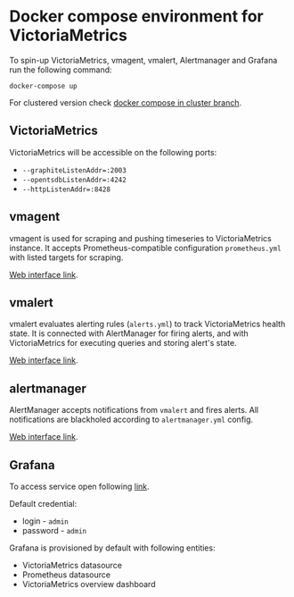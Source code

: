 # Docker compose environment for VictoriaMetrics

To spin-up VictoriaMetrics, vmagent, vmalert, Alertmanager and Grafana run the following command:

`docker-compose up`

For clustered version check [docker compose in cluster branch](https://github.com/VictoriaMetrics/VictoriaMetrics/tree/cluster/deployment/docker).

## VictoriaMetrics

VictoriaMetrics will be accessible on the following ports:

* `--graphiteListenAddr=:2003`
* `--opentsdbListenAddr=:4242`
* `--httpListenAddr=:8428`

## vmagent

vmagent is used for scraping and pushing timeseries to
VictoriaMetrics instance. It accepts Prometheus-compatible
configuration `prometheus.yml` with listed targets for scraping.

[Web interface link](http://localhost:8429/).

## vmalert

vmalert evaluates alerting rules (`alerts.yml`) to track VictoriaMetrics
health state. It is connected with AlertManager for firing alerts,
and with VictoriaMetrics for executing queries and storing alert's state.

[Web interface link](http://localhost:8880/).

## alertmanager

AlertManager accepts notifications from `vmalert` and fires alerts.
All notifications are blackholed according to `alertmanager.yml` config.

[Web interface link](http://localhost:9093/).

## Grafana

To access service open following [link]().

Default credential:

* login - `admin`
* password - `admin`

Grafana is provisioned by default with following entities:

* VictoriaMetrics datasource
* Prometheus datasource
* VictoriaMetrics overview dashboard
